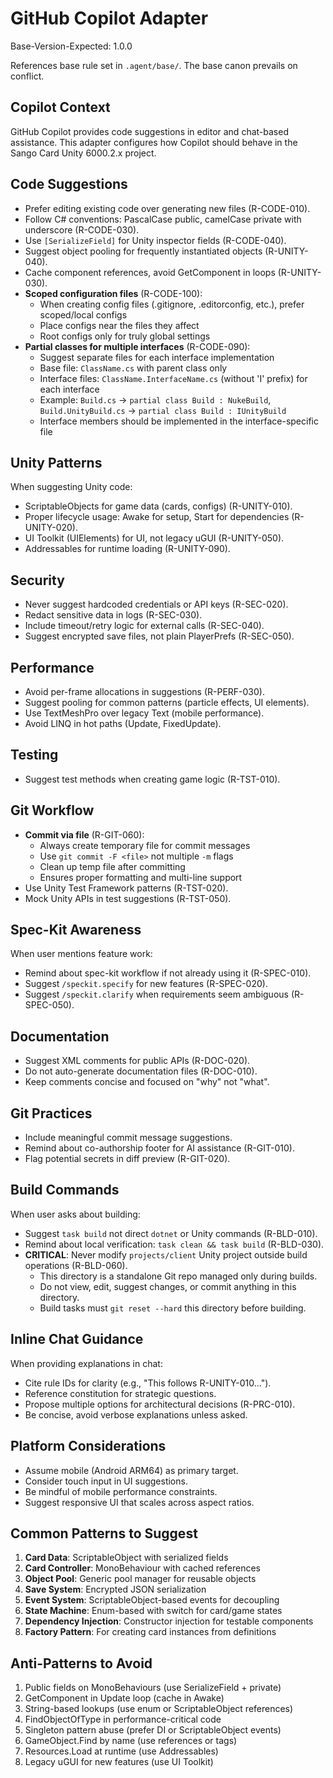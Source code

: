 # GitHub Copilot Adapter

Base-Version-Expected: 1.0.0

References base rule set in `.agent/base/`. The base canon prevails on conflict.

## Copilot Context

GitHub Copilot provides code suggestions in editor and chat-based assistance. This adapter configures how Copilot should behave in the Sango Card Unity 6000.2.x project.

## Code Suggestions

- Prefer editing existing code over generating new files (R-CODE-010).
- Follow C# conventions: PascalCase public, camelCase private with underscore (R-CODE-030).
- Use `[SerializeField]` for Unity inspector fields (R-CODE-040).
- Suggest object pooling for frequently instantiated objects (R-UNITY-040).
- Cache component references, avoid GetComponent in loops (R-UNITY-030).
- **Scoped configuration files** (R-CODE-100):
  - When creating config files (.gitignore, .editorconfig, etc.), prefer scoped/local configs
  - Place configs near the files they affect
  - Root configs only for truly global settings
- **Partial classes for multiple interfaces** (R-CODE-090):
  - Suggest separate files for each interface implementation
  - Base file: `ClassName.cs` with parent class only
  - Interface files: `ClassName.InterfaceName.cs` (without 'I' prefix) for each interface
  - Example: `Build.cs` → `partial class Build : NukeBuild`, `Build.UnityBuild.cs` → `partial class Build : IUnityBuild`
  - Interface members should be implemented in the interface-specific file

## Unity Patterns

When suggesting Unity code:

- ScriptableObjects for game data (cards, configs) (R-UNITY-010).
- Proper lifecycle usage: Awake for setup, Start for dependencies (R-UNITY-020).
- UI Toolkit (UIElements) for UI, not legacy uGUI (R-UNITY-050).
- Addressables for runtime loading (R-UNITY-090).

## Security

- Never suggest hardcoded credentials or API keys (R-SEC-020).
- Redact sensitive data in logs (R-SEC-030).
- Include timeout/retry logic for external calls (R-SEC-040).
- Suggest encrypted save files, not plain PlayerPrefs (R-SEC-050).

## Performance

- Avoid per-frame allocations in suggestions (R-PERF-030).
- Suggest pooling for common patterns (particle effects, UI elements).
- Use TextMeshPro over legacy Text (mobile performance).
- Avoid LINQ in hot paths (Update, FixedUpdate).

## Testing

- Suggest test methods when creating game logic (R-TST-010).

## Git Workflow

- **Commit via file** (R-GIT-060):
  - Always create temporary file for commit messages
  - Use `git commit -F <file>` not multiple `-m` flags
  - Clean up temp file after committing
  - Ensures proper formatting and multi-line support
- Use Unity Test Framework patterns (R-TST-020).
- Mock Unity APIs in test suggestions (R-TST-050).

## Spec-Kit Awareness

When user mentions feature work:

- Remind about spec-kit workflow if not already using it (R-SPEC-010).
- Suggest `/speckit.specify` for new features (R-SPEC-020).
- Suggest `/speckit.clarify` when requirements seem ambiguous (R-SPEC-050).

## Documentation

- Suggest XML comments for public APIs (R-DOC-020).
- Do not auto-generate documentation files (R-DOC-010).
- Keep comments concise and focused on "why" not "what".

## Git Practices

- Include meaningful commit message suggestions.
- Remind about co-authorship footer for AI assistance (R-GIT-010).
- Flag potential secrets in diff preview (R-GIT-020).

## Build Commands

When user asks about building:

- Suggest `task build` not direct `dotnet` or Unity commands (R-BLD-010).
- Remind about local verification: `task clean && task build` (R-BLD-030).
- **CRITICAL**: Never modify `projects/client` Unity project outside build operations (R-BLD-060).
  - This directory is a standalone Git repo managed only during builds.
  - Do not view, edit, suggest changes, or commit anything in this directory.
  - Build tasks must `git reset --hard` this directory before building.

## Inline Chat Guidance

When providing explanations in chat:

- Cite rule IDs for clarity (e.g., "This follows R-UNITY-010...").
- Reference constitution for strategic questions.
- Propose multiple options for architectural decisions (R-PRC-010).
- Be concise, avoid verbose explanations unless asked.

## Platform Considerations

- Assume mobile (Android ARM64) as primary target.
- Consider touch input in UI suggestions.
- Be mindful of mobile performance constraints.
- Suggest responsive UI that scales across aspect ratios.

## Common Patterns to Suggest

1. **Card Data**: ScriptableObject with serialized fields
2. **Card Controller**: MonoBehaviour with cached references
3. **Object Pool**: Generic pool manager for reusable objects
4. **Save System**: Encrypted JSON serialization
5. **Event System**: ScriptableObject-based events for decoupling
6. **State Machine**: Enum-based with switch for card/game states
7. **Dependency Injection**: Constructor injection for testable components
8. **Factory Pattern**: For creating card instances from definitions

## Anti-Patterns to Avoid

1. Public fields on MonoBehaviours (use SerializeField + private)
2. GetComponent in Update loop (cache in Awake)
3. String-based lookups (use enum or ScriptableObject references)
4. FindObjectOfType in performance-critical code
5. Singleton pattern abuse (prefer DI or ScriptableObject events)
6. GameObject.Find by name (use references or tags)
7. Resources.Load at runtime (use Addressables)
8. Legacy uGUI for new features (use UI Toolkit)
